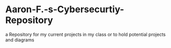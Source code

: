 # Aaron-F.-s-Cybersecurtiy-Repository
a Repository for my current projects in my class or to hold potential projects and diagrams
